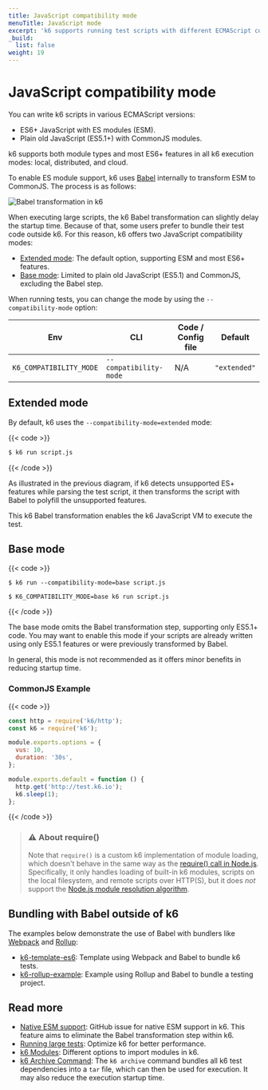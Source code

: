 ```yaml
---
title: JavaScript compatibility mode
menuTitle: JavaScript mode
excerpt: 'k6 supports running test scripts with different ECMAScript compatibility modes using --compatibility-mode'
_build:
  list: false
weight: 19
---
```


# JavaScript compatibility mode

You can write k6 scripts in various ECMAScript versions:

- ES6+ JavaScript with ES modules (ESM).
- Plain old JavaScript (ES5.1+) with CommonJS modules.

k6 supports both module types and most ES6+ features in all k6 execution modes: local, distributed, and cloud.

To enable ES module support, k6 uses [Babel](https://babeljs.io/) internally to transform ESM to CommonJS. The process is as follows:

![Babel transformation in k6](/media/docs/k6-oss/diagram-grafana-k6-babel-pipeline.png)

When executing large scripts, the k6 Babel transformation can slightly delay the startup time. Because of that, some users prefer to bundle their test code outside k6. For this reason, k6 offers two JavaScript compatibility modes:

- [Extended mode](#extended-mode): The default option, supporting ESM and most ES6+ features.
- [Base mode](#base-mode): Limited to plain old JavaScript (ES5.1) and CommonJS, excluding the Babel step.

When running tests, you can change the mode by using the `--compatibility-mode` option:

| Env                     | CLI                    | Code / Config file | Default      |
| ----------------------- | ---------------------- | ------------------ | ------------ |
| `K6_COMPATIBILITY_MODE` | `--compatibility-mode` | N/A                | `"extended"` |

## Extended mode

By default, k6 uses the `--compatibility-mode=extended` mode:

{{< code >}}

```bash
$ k6 run script.js
```

{{< /code >}}

As illustrated in the previous diagram, if k6 detects unsupported ES+ features while parsing the test script, it then transforms the script with Babel to polyfill the unsupported features.

This k6 Babel transformation enables the k6 JavaScript VM to execute the test.

## Base mode

{{< code >}}

```cli
$ k6 run --compatibility-mode=base script.js
```

```env
$ K6_COMPATIBILITY_MODE=base k6 run script.js
```

{{< /code >}}

The base mode omits the Babel transformation step, supporting only ES5.1+ code. You may want to enable this mode if your scripts are already written using only ES5.1 features or were previously transformed by Babel.

In general, this mode is not recommended as it offers minor benefits in reducing startup time.

### CommonJS Example

{{< code >}}

```javascript
const http = require('k6/http');
const k6 = require('k6');

module.exports.options = {
  vus: 10,
  duration: '30s',
};

module.exports.default = function () {
  http.get('http://test.k6.io');
  k6.sleep(1);
};
```

{{< /code >}}

> ### ⚠️ About require()
>
> Note that `require()` is a custom k6 implementation of module
> loading, which doesn't behave in the same way as the
> [require() call in Node.js](https://nodejs.org/api/modules.html#modules_require_id).
> Specifically, it only handles loading of built-in k6 modules,
> scripts on the local filesystem, and remote scripts over HTTP(S),
> but it does _not_ support the
> [Node.js module resolution algorithm](https://nodejs.org/api/modules.html#modules_all_together).

## Bundling with Babel outside of k6

The examples below demonstrate the use of Babel with bundlers like [Webpack](https://webpack.js.org/) and [Rollup](https://rollupjs.org/):

- [k6-template-es6](https://github.com/grafana/k6-template-es6): Template using Webpack and Babel to bundle k6 tests.
- [k6-rollup-example](https://github.com/grafana/k6-rollup-example): Example using Rollup and Babel to bundle a testing project.

## Read more

- [Native ESM support](https://github.com/grafana/k6/issues/3265): GitHub issue for native ESM support in k6. This feature aims to eliminate the Babel transformation step within k6.
- [Running large tests](https://grafana.com/docs/k6/<K6_VERSION>/testing-guides/running-large-tests): Optimize k6 for better performance.
- [k6 Modules](https://grafana.com/docs/k6/<K6_VERSION>/using-k6/modules): Different options to import modules in k6.
- [k6 Archive Command](https://grafana.com/docs/k6/<K6_VERSION>/misc/archive): The `k6 archive` command bundles all k6 test dependencies into a `tar` file, which can then be used for execution. It may also reduce the execution startup time.
